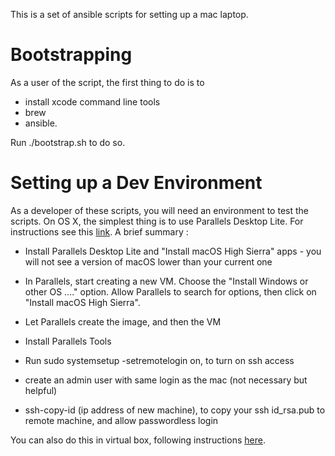 This is a set of ansible scripts for setting up a mac laptop. 

# Bootstrapping

As a user of the script, the first thing to do is to 
- install xcode command line tools
- brew
- ansible. 

Run ./bootstrap.sh to do so.


# Setting up a Dev Environment

As a developer of these scripts, you will need an environment to test the scripts. On OS X, the simplest thing is to use Parallels Desktop Lite. For instructions see this [link](https://www.howtogeek.com/304866/how-to-make-linux-and-macos-virtual-machines-for-free-with-parallels-lite/). A brief summary :

- Install Parallels Desktop Lite and "Install macOS High Sierra" apps - you will not see a version of macOS lower than your current one

- In Parallels, start creating a new VM. Choose the "Install Windows or other OS ...." option. Allow Parallels to search for options, then click on "Install macOS High Sierra".

- Let Parallels create the image, and then the VM

- Install Parallels Tools

- Run sudo systemsetup -setremotelogin on, to turn on ssh access

- create an admin user with same login as the mac (not necessary but helpful)

- ssh-copy-id (ip address of new machine), to copy your ssh id_rsa.pub to remote machine, and allow passwordless login




You can also do this in virtual box, following instructions [here](https://www.howtogeek.com/289594/how-to-install-macos-sierra-in-virtualbox-on-windows-10/).

